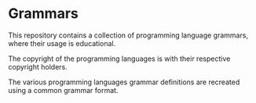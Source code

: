 # Grammars

This repository contains a collection of programming language grammars, where their usage is educational. 

The copyright of the programming languages is with their respective copyright holders.

The various programming languages grammar definitions are recreated using a common grammar format.
